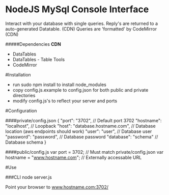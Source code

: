 NodeJS MySql Console Interface
====================

Interact with your database with single queries.
Reply's are returned to a auto-generated Datatable. (CDN)
Queries are 'formatted' by CodeMirror (CDN)

#####Dependencies
__CDN__
 - DataTables
 - DataTables - Table Tools
 - CodeMirror

#Installation

- run sudo npm install to install node\_modules
- copy config.js.example to config.json for both public and private directories
- modify config.js's to reflect your server and ports

#Configuration

####private/config.json
    {
    "port": "3702",                     // Default port 3702
    "hostname": "localhost",            // Loopback
    "host": "database.hostname.com",    // Database location (aws endpoints should work)
    "user": "user",                     // Database user
    "password": "password",             // Database password
    "database": "schema"                // Database schema
    }
    
####public/config.js
    var port = 3702;                        // Must match private/config.json
    var hostname = "www.hostname.com";       // Externally accessable URL

#Use

###CLI
    node server.js

Point your browser to www.hostname.com:3702/

